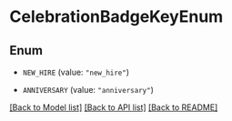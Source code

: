 # CelebrationBadgeKeyEnum

## Enum


* `NEW_HIRE` (value: `"new_hire"`)

* `ANNIVERSARY` (value: `"anniversary"`)


[[Back to Model list]](../README.md#documentation-for-models) [[Back to API list]](../README.md#documentation-for-api-endpoints) [[Back to README]](../README.md)


